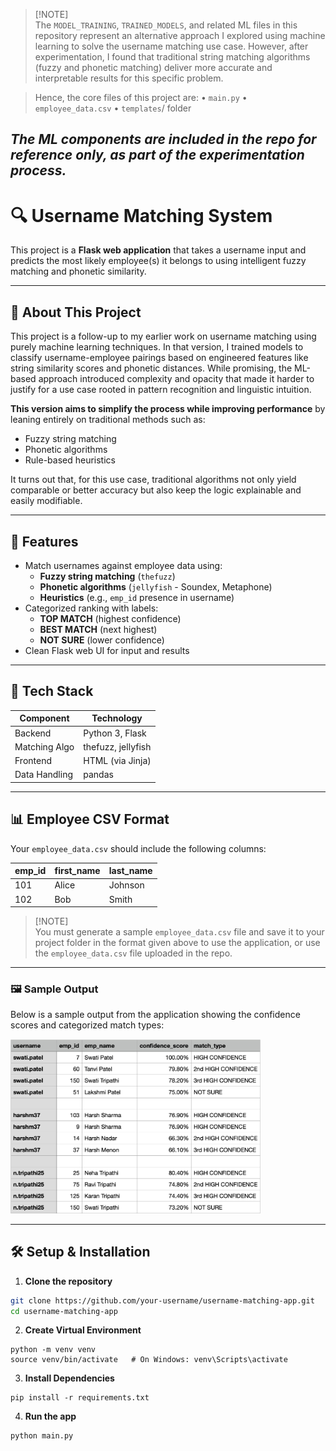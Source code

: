 > [!NOTE]\
> The `MODEL_TRAINING`, `TRAINED_MODELS`, and related ML files in this repository represent an alternative approach I explored using machine learning to solve the username matching use case. However, after experimentation, I found that traditional string matching algorithms (fuzzy and phonetic matching) deliver more accurate and interpretable results for this specific problem.

> Hence, the core files of this project are:
	•	`main.py`
	•	`employee_data.csv`
	•	`templates`/ folder

*The ML components are included in the repo for reference only, as part of the experimentation process.*
---


# 🔍 Username Matching System

This project is a **Flask web application** that takes a username input and predicts the most likely employee(s) it belongs to using intelligent fuzzy matching and phonetic similarity.

---

## 🔁 About This Project

This project is a follow-up to my earlier work on username matching using purely machine learning techniques. In that version, I trained models to classify username-employee pairings based on engineered features like string similarity scores and phonetic distances. While promising, the ML-based approach introduced complexity and opacity that made it harder to justify for a use case rooted in pattern recognition and linguistic intuition.

**This version aims to simplify the process while improving performance** by leaning entirely on traditional methods such as:
- Fuzzy string matching
- Phonetic algorithms
- Rule-based heuristics

It turns out that, for this use case, traditional algorithms not only yield comparable or better accuracy but also keep the logic explainable and easily modifiable.

---

## 🚀 Features

- Match usernames against employee data using:
  - **Fuzzy string matching** (`thefuzz`)
  - **Phonetic algorithms** (`jellyfish` - Soundex, Metaphone)
  - **Heuristics** (e.g., `emp_id` presence in username)
- Categorized ranking with labels:
  - **TOP MATCH** (highest confidence)
  - **BEST MATCH** (next highest)
  - **NOT SURE** (lower confidence)
- Clean Flask web UI for input and results
---

## 🧠 Tech Stack

| Component     | Technology        |
|---------------|-------------------|
| Backend       | Python 3, Flask   |
| Matching Algo | thefuzz, jellyfish|
| Frontend      | HTML (via Jinja)  |
| Data Handling | pandas            |

---

## 📊 Employee CSV Format

Your `employee_data.csv` should include the following columns:

| emp_id | first_name | last_name |
|--------|------------|-----------|
| 101    | Alice      | Johnson   |
| 102    | Bob        | Smith     |

> [!NOTE]\
> You must generate a sample `employee_data.csv` file and save it to your project folder in the format given above to use the application, or use the `employee_data.csv` file uploaded in the repo.

---
<h3>🖼️ Sample Output</h3>

<p>Below is a sample output from the application showing the confidence scores and categorized match types:</p>

<img src="assets/example.png" alt="Sample Output" width="400"/>

___

## 🛠️ Setup & Installation

1. **Clone the repository**
```bash
git clone https://github.com/your-username/username-matching-app.git
cd username-matching-app
```
2. **Create Virtual Environment**
```
python -m venv venv
source venv/bin/activate   # On Windows: venv\Scripts\activate
```
3. **Install Dependencies**
```
pip install -r requirements.txt
```
4. **Run the app**

```
python main.py
```
